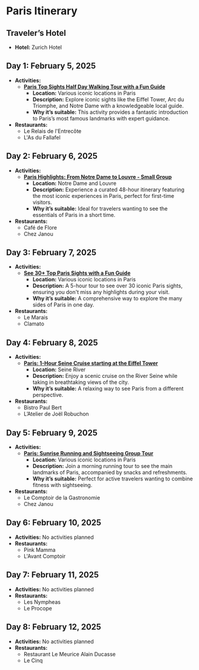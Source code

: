 # Paris Itinerary

## Traveler’s Hotel
- **Hotel:** Zurich Hotel

## Day 1: February 5, 2025
- **Activities:**
  - **[Paris Top Sights Half Day Walking Tour with a Fun Guide](https://www.getyourguide.com/paris-l16/paris-top-sights-half-day-walking-tour-with-a-fun-guide-t637916/)**
    - **Location:** Various iconic locations in Paris
    - **Description:** Explore iconic sights like the Eiffel Tower, Arc du Triomphe, and Notre Dame with a knowledgeable local guide.
    - **Why it’s suitable:** This activity provides a fantastic introduction to Paris’s most famous landmarks with expert guidance.
- **Restaurants:**
  - Le Relais de l'Entrecôte
  - L'As du Fallafel

## Day 2: February 6, 2025
- **Activities:**
  - **[Paris Highlights: From Notre Dame to Louvre - Small Group](https://www.getyourguide.com/paris-l16/paris-highlights-for-first-time-visitors-small-group-tour-t691539/)**
    - **Location:** Notre Dame and Louvre
    - **Description:** Experience a curated 48-hour itinerary featuring the most iconic experiences in Paris, perfect for first-time visitors.
    - **Why it’s suitable:** Ideal for travelers wanting to see the essentials of Paris in a short time.
- **Restaurants:**
  - Café de Flore
  - Chez Janou

## Day 3: February 7, 2025
- **Activities:**
  - **[See 30+ Top Paris Sights with a Fun Guide](https://www.getyourguide.com/paris-l16/see-30-top-paris-sights-with-a-fun-guide-walking-metro-t543298/)**
    - **Location:** Various iconic locations in Paris
    - **Description:** A 5-hour tour to see over 30 iconic Paris sights, ensuring you don't miss any highlights during your visit.
    - **Why it’s suitable:** A comprehensive way to explore the many sides of Paris in one day.
- **Restaurants:**
  - Le Marais
  - Clamato

## Day 4: February 8, 2025
- **Activities:**
  - **[Paris: 1-Hour Seine Cruise starting at the Eiffel Tower](https://www.getyourguide.com/eiffel-tower-l2600/paris-eiffel-tower-access-seine-river-cruise-t413009/)**
    - **Location:** Seine River
    - **Description:** Enjoy a scenic cruise on the River Seine while taking in breathtaking views of the city.
    - **Why it’s suitable:** A relaxing way to see Paris from a different perspective.
- **Restaurants:**
  - Bistro Paul Bert
  - L’Atelier de Joël Robuchon

## Day 5: February 9, 2025
- **Activities:**
  - **[Paris: Sunrise Running and Sightseeing Group Tour](https://www.getyourguide.com/paris-l16/run-sightsee-in-paris-t171781/)**
    - **Location:** Various iconic locations in Paris
    - **Description:** Join a morning running tour to see the main landmarks of Paris, accompanied by snacks and refreshments.
    - **Why it’s suitable:** Perfect for active travelers wanting to combine fitness with sightseeing.
- **Restaurants:**
  - Le Comptoir de la Gastronomie
  - Chez Janou

## Day 6: February 10, 2025
- **Activities:** No activities planned
- **Restaurants:**
  - Pink Mamma
  - L'Avant Comptoir

## Day 7: February 11, 2025
- **Activities:** No activities planned
- **Restaurants:**
  - Les Nympheas
  - Le Procope

## Day 8: February 12, 2025
- **Activities:** No activities planned
- **Restaurants:**
  - Restaurant Le Meurice Alain Ducasse
  - Le Cinq
```